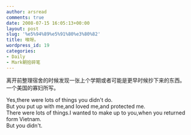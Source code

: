 ```yaml
---
author: arsread
comments: true
date: 2008-07-15 16:05:13+00:00
layout: post
slug: '%e5%94%89%e5%91%80%e3%80%82'
title: 唉呀。
wordpress_id: 19
categories:
- Daily
- Mark朝拾碎笔
---
```


离开前整理宿舍的时候发现一张上个学期或者可能是更早时候抄下来的东西。  
一个美国的寡妇所写。  
  
Yes,there were lots of things you didn't do.  
But you put up with me,and loved me,and protected me.  
There were lots of things.I wanted to make up to you,when you returned form Vietnam.  
But you didn't.
<!--more-->
